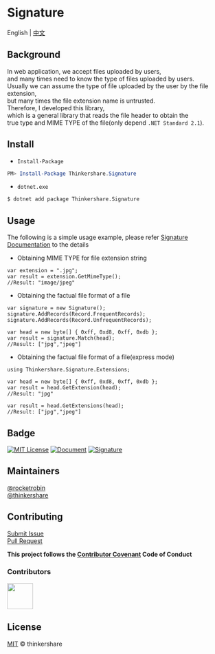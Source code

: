 # Signature

English | [中文](README-zh-Hans.md)
## Background
In web application, we accept files uploaded by users,  
and many times need to know the type of files uploaded by users.  
Usually we can assume the type of file uploaded by the user by the file extension,  
but many times the file extension name is untrusted.  
Therefore, I developed this library,  
which is a general library that reads the file header to obtain the  
true type and MIME TYPE of the file(only depend `.NET Standard 2.1`).

## Install
* `Install-Package`
```powershell
PM> Install-Package Thinkershare.Signature
```

* `dotnet.exe`
```bash
$ dotnet add package Thinkershare.Signature
```

## Usage
The following is a simple usage example, please refer [Signature Documentation](https://thinkershare.com/project/signature) to the details

+ Obtaining MIME TYPE for file extension string
```CSharp
var extension = ".jpg";
var result = extension.GetMimeType();
//Result: "image/jpeg"
```

+ Obtaining the factual file format of a file
```CSharp
var signature = new Signature();
signature.AddRecords(Record.FrequentRecords);
signature.AddRecords(Record.UnfrequentRecords);

var head = new byte[] { 0xff, 0xd8, 0xff, 0xdb };
var result = signature.Match(head);
//Result: ["jpg","jpeg"]
```

+ Obtaining the factual file format of a file(express mode)
```CSharp
using Thinkershare.Signature.Extensions;

var head = new byte[] { 0xff, 0xd8, 0xff, 0xdb };
var result = head.GetExtension(head);
//Result: "jpg"

var result = head.GetExtensions(head);
//Result: ["jpg","jpeg"]
```

## Badge
[![MIT License](https://img.shields.io/badge/license-MIT-green)](https://github.com/thinkershare/signature/blob/main/LICENSE)
[![Document](https://img.shields.io/badge/documentation-signature-orange)](https://thinkershare.com/project/signature)
[![Signature](https://img.shields.io/badge/nuget-1.0.1-blue)](https://www.nuget.org/packages/thinkershare.signature)

## Maintainers
[@rocketrobin](https://github.com/rocketrobin)  
[@thinkershare](https://github.com/thinkershare)

## Contributing
[Submit Issue](contributing.md)  
[Pull Request](contributing.md)  

**This project follows the [Contributor Covenant](http://contributor-covenant.org/version/1/3/0/) Code of Conduct**  

### Contributors
<img height="60" src="https://thinkershare.com/storage/project/signature/contributors.png" />

## License
[MIT](LICENSE) © thinkershare
